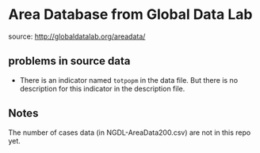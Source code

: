 # Area Database from Global Data Lab

source: http://globaldatalab.org/areadata/

## problems in source data

- There is an indicator named `totpopm` in the data file. But there is no description
for this indicator in the description file.


## Notes

The number of cases data (in NGDL-AreaData200.csv) are not in this repo yet. 
